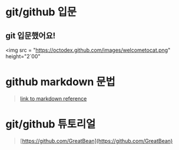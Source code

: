 # git/github 입문
## git 입문했어요!
<img src = "https://octodex.github.com/images/welcometocat.png" height="2`00"




# github markdown 문법
>[link to markdown reference](https://guides.github.com/features/mastering-markdown/)



 
# git/github 튜토리얼
>[https://github.com/GreatBean](https://github.com/GreatBean)
